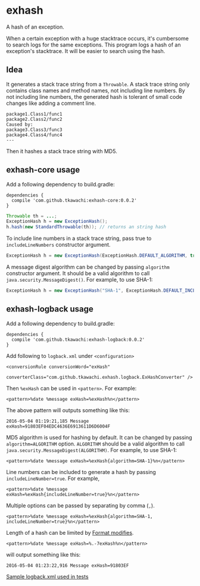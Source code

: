 # exhash

A hash of an exception.

When a certain exception with a huge stacktrace occurs, it's cumbersome to search logs
for the same exceptions. This program logs a hash of an exception's stacktrace.
It will be easier to search using the hash.

## Idea

It generates a stack trace string from a `Throwable`. A stack trace string only contains
class names and method names, not including line numbers. By not including line numbers,
the generated hash is tolerant of small code changes like adding a comment line.

```
package1.Class1/func1
package2.Class2/func2
Caused by:
package3.Class3/func3
package4.Class4/func4
---
```

Then it hashes a stack trace string with MD5.

## exhash-core usage

Add a following dependency to build.gradle:

```
dependencies {
  compile 'com.github.tkawachi:exhash-core:0.0.2'
}
```

```java
Throwable th = ...;
ExceptionHash h = new ExceptionHash();
h.hash(new StandardThrowable(th)); // returns an string hash
```

To include line numbers in a stack trace string, pass true to `includeLineNumbers`
constructor argument.

```java
ExceptionHash h = new ExceptionHash(ExceptionHash.DEFAULT_ALGORITHM, true);
```

A message digest algorithm can be changed by passing `algorithm` constructor argument.
It should be a valid algorithm to call `java.security.MessageDigest()`.
For example, to use SHA-1:

```java
ExceptionHash h = new ExceptionHash("SHA-1", ExceptionHash.DEFAULT_INCLUDE_LINE_NUMBER);
```

## exhash-logback usage

Add a following dependency to build.gradle:

```
dependencies {
  compile 'com.github.tkawachi:exhash-logback:0.0.2'
}
```

Add following to `logback.xml` under `<configuration>`

```
<conversionRule conversionWord="exHash"
                converterClass="com.github.tkawachi.exhash.logback.ExHashConverter" />
```

Then `%exHash` can be used in `<pattern>`. For example:

```
<pattern>%date %message exHash=%exHash%n</pattern>
```

The above pattern will outputs something like this:

```
2016-05-04 01:19:21,185 Message exHash=91803EF04EDC4636E6913611D6D6004F
```

MD5 algorithm is used for hashing by default. It can be changed by
passing `algorithm=ALGORITHM` option. `ALGORITHM` should be a valid algorithm
to call `java.security.MessageDigest(ALGORITHM)`. For example, to use SHA-1:

```
<pattern>%date %message exHash=%exHash{algorithm=SHA-1}%n</pattern>
```

Line numbers can be included to generate a hash by passing `includeLineNumber=true`.
For example,

```
<pattern>%date %message exHash=%exHash{includeLineNumber=true}%n</pattern>
```

Multiple options can be passed by separating by comma (`,`).

```
<pattern>%date %message exHash=%exHash{algorithm=SHA-1, includeLineNumber=true}%n</pattern>
```

Length of a hash can be limited by [Format modifies](http://logback.qos.ch/manual/layouts.html#formatModifiers).

```
<pattern>%date %message exHash=%.-7exHash%n</pattern>
```

will output something like this:

```
2016-05-04 01:23:22,916 Message exHash=91803EF
```

[Sample logback.xml used in tests](https://github.com/tkawachi/logback-exhash/blob/master/logback/src/test/resources/logback-test.xml)
